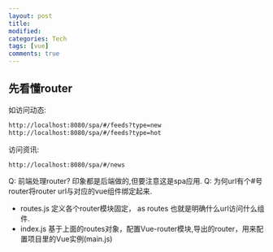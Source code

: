 ```yaml
---
layout: post
title:
modified:
categories: Tech
tags: [vue]
comments: true
---
```



## 先看懂router

如访问动态:
```sh
http://localhost:8080/spa/#/feeds?type=new
http://localhost:8080/spa/#/feeds?type=hot
```
访问资讯:
```sh
http://localhost:8080/spa/#/news

```
Q: 前端处理router? 印象都是后端做的,但要注意这是spa应用.
Q: 为何url有个#号
router将router url与对应的vue组件绑定起来.

* routes.js
定义各个router模块固定， as routes
也就是明确什么url访问什么组件.
* index.js
基于上面的routes对象，配置Vue-router模块,导出的router，用来配置项目里的Vue实例(main.js)


